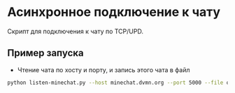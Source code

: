# Асинхронное подключение к чату

Скрипт для подключения к чату по TCP/UPD.

## Пример запуска

* Чтение чата по хосту и порту, и запись этого чата в файл
```bash
python listen-minechat.py --host minechat.dvmn.org --port 5000 --file output.txt
```